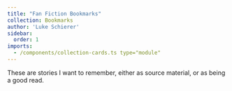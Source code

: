 ```yaml
---
title: "Fan Fiction Bookmarks"
collection: Bookmarks
author: 'Luke Schierer'
sidebar:
  order: 1
imports:
  - /components/collection-cards.ts type="module"
---
```


These are stories I want to remember, either as source material, or as being a
good read.

<collection-cardgrid collection="Searches"></collection-cardgrid>
